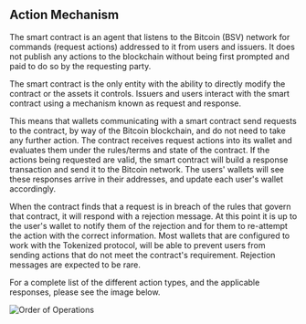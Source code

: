 ##  Action Mechanism

The smart contract is an agent that listens to the Bitcoin (BSV) network for commands (request actions) addressed to it from users and issuers. It does not publish any actions to the blockchain without being first prompted and paid to do so by the requesting party.

The smart contract is the only entity with the ability to directly modify the contract or the assets it controls. Issuers and users interact with the smart contract using a mechanism known as request and response.

This means that wallets communicating with a smart contract send requests to the contract, by way of the Bitcoin blockchain, and do not need to take any further action. The contract receives request actions into its wallet and evaluates them under the rules/terms and state of the contract. If the actions being requested are valid, the smart contract will build a response transaction and send it to the Bitcoin network. The users' wallets will see these responses arrive in their addresses, and update each user's wallet accordingly.

When the contract finds that a request is in breach of the rules that govern that contract, it will respond with a rejection message. At this point it is up to the user's wallet to notify them of the rejection and for them to re-attempt the action with the correct information. Most wallets that are configured to work with the Tokenized protocol, will be able to prevent users from sending actions that do not meet the contract's requirement. Rejection messages are expected to be rare.

For a complete list of the different action types, and the applicable responses, please see the image below.

<img src="https://raw.githubusercontent.com/tokenized/docs/master/images/order-of-operations.svg?sanitize=true" alt="Order of Operations">
